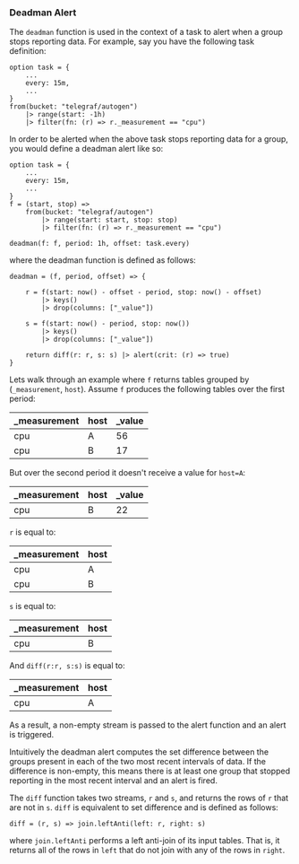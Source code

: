 ### Deadman Alert

The `deadman` function is used in the context of a task to alert when a group stops reporting data.
For example, say you have the following task definition:

```
option task = {
    ...
    every: 15m,
    ...
}
from(bucket: "telegraf/autogen")
    |> range(start: -1h)
    |> filter(fn: (r) => r._measurement == "cpu")
```

In order to be alerted when the above task stops reporting data for a group, you would define a deadman alert like so:
```
option task = {
    ...
    every: 15m,
    ...
}
f = (start, stop) =>
    from(bucket: "telegraf/autogen")
        |> range(start: start, stop: stop)
        |> filter(fn: (r) => r._measurement == "cpu")

deadman(f: f, period: 1h, offset: task.every)
```

where the deadman function is defined as follows:
```
deadman = (f, period, offset) => {

    r = f(start: now() - offset - period, stop: now() - offset)
        |> keys()
        |> drop(columns: ["_value"])

    s = f(start: now() - period, stop: now())
        |> keys()
        |> drop(columns: ["_value"])

    return diff(r: r, s: s) |> alert(crit: (r) => true)
}
```

Lets walk through an example where `f` returns tables grouped by (`_measurement`, `host`).
Assume `f` produces the following tables over the first period:

| _measurement | host | _value |
| ------------ | ---- | ------ |
| cpu          | A    | 56     |
| cpu          | B    | 17     |

But over the second period it doesn't receive a value for `host=A`:

| _measurement | host | _value |
| ------------ | ---- | ------ |
| cpu          | B    | 22     |

`r` is equal to:

| _measurement | host |
| ------------ | ---- |
| cpu          | A    |
| cpu          | B    |

`s` is equal to:

| _measurement | host |
| ------------ | ---- |
| cpu          | B    |

And `diff(r:r, s:s)` is equal to:

| _measurement | host |
| ------------ | ---- |
| cpu          | A    |

As a result, a non-empty stream is passed to the alert function and an alert is triggered.

Intuitively the deadman alert computes the set difference between the groups present in each of the two most recent intervals of data.
If the difference is non-empty, this means there is at least one group that stopped reporting in the most recent interval and an alert is fired.

The `diff` function takes two streams, `r` and `s`, and returns the rows of `r` that are not in `s`.
`diff` is equivalent to set difference and is defined as follows:
```
diff = (r, s) => join.leftAnti(left: r, right: s)
```

where `join.leftAnti` performs a left anti-join of its input tables.
That is, it returns all of the rows in `left` that do not join with any of the rows in `right`.
